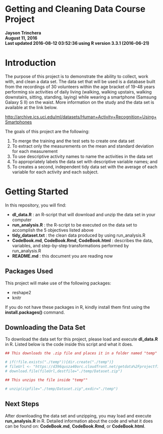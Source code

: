 # **Getting and Cleaning Data Course Project**



**Jayson Trinchera**  
**August 11, 2016**  
**Last updated 2016-08-12 03:52:36 using R version 3.3.1 (2016-06-21)**  


# **Introduction**   
The purpose of this project is to demonstrate the ability to collect, work with, and clean a data set. The data set that will be used is a database built from the recordings of 30 volunteers within the age bracket of 19-48 years performing six activities of daily living (walking, walking upstairs, walking downstairs, sitting, standing, laying) while wearing a smartphone (Samsung Galaxy S II) on the waist. More information on the study and the data set is available at the link below.

<http://archive.ics.uci.edu/ml/datasets/Human+Activity+Recognition+Using+Smartphones>

The goals of this project are the following:   

1. To merge the training and the test sets to create one data set   
2. To extract only the measurements on the mean and standard deviation for each measurement   
3. To use descriptive activity names to name the activities in the data set   
4. To appropriately labels the data set with descriptive variable names; and   
5. To creates a second, independent tidy data set with the average of each variable for each activity and each subject.   

# **Getting Started**  
In this repository, you will find:  

- **dl_data.R** : an R-script that will download and unzip the data set in your computer
- **run_analysis.R** : the R-script to be executed on the data set to accomplish the 5 objectives listed above  
- **tidy_dataset.txt** : the clean data produced by using run_analysis.R  
- **CodeBook.md**, **CodeBook.Rmd**, **CodeBook.html** : describes the data, variables, and step-by-step transformations performed by run_analysis.R  
- **README.md** : this document you are reading now  

## **Packages Used**  
This project will make use of the following packages:  

- reshape2  
- knitr   

If you do not have these packages in R, kindly install them first using the **install.packages()** command.


## **Downloading the Data Set**  
To download the data set for this project, please load and execute **dl_data.R** in R. Listed below is the code inside this script and what it does.  


```r
## This downloads the .zip file and places it in a folder named "temp" in the root directory of R

# if(!file.exists("./temp")){dir.create("./temp")}
# fileUrl <- "https://d396qusza40orc.cloudfront.net/getdata%2Fprojectfiles%2FUCI%20HAR%20Dataset.zip"
# download.file(fileUrl,destfile="./temp/Dataset.zip")

## This unzips the file inside "temp""

# unzip(zipfile="./temp/Dataset.zip",exdir="./temp")
```

## **Next Steps**  
After downloading the data set and unzipping, you may load and execute **run_analysis.R** in R. Detailed information about the code and what it does can be found on: **CodeBook.md**, **CodeBook.Rmd**, or **CodeBook.html**.  
